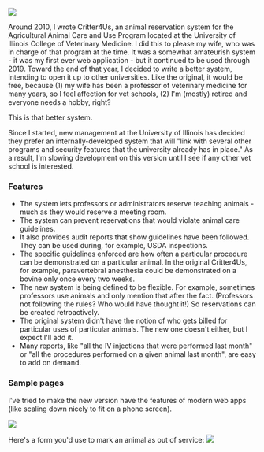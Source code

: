 ![](https://github.com/marick/crit19/blob/master/pics/1-trimmed.png?raw=true)


Around 2010, I wrote Critter4Us, an animal reservation system for the Agricultural Animal Care and Use Program located at the University of Illinois College of Veterinary Medicine. I did this to please my wife, who was in charge of that program at the time. It was a somewhat amateurish system - it was my first ever web application - but it continued to be used through 2019. Toward the end of that year, I decided to write a better system, intending to open it up to other universities. Like the original, it would be free, because (1) my wife has been a professor of veterinary medicine for many years, so I feel affection for vet schools, (2) I'm (mostly) retired and everyone needs a hobby, right?

This is that better system.

Since I started, new management at the University of Illinois has decided they prefer an internally-developed system that will "link with several other programs and security features that the university already has in place." As a result, I'm slowing development on this version until I see if any other vet school is interested. 

### Features

* The system lets professors or administrators reserve teaching animals - much as they would reserve a meeting room.
* The system can prevent reservations that would violate animal care guidelines. 
* It also provides audit reports that show guidelines have been followed. They can be used during, for example, USDA inspections.
* The specific guidelines enforced are how often a particular procedure can be demonstrated on a particular animal. In the original Critter4Us, for example, paravertebral anesthesia could be demonstrated on a bovine only once every two weeks.
* The new system is being defined to be flexible. For example, sometimes professors use animals and only mention that after the fact. (Professors not following the rules? Who would have thought it!) So reservations can be created retroactively.
* The original system didn't have the notion of who gets billed for particular uses of particular animals. The new one doesn't either, but I expect I'll add it.
* Many reports, like "all the IV injections that were performed last month" or "all the procedures performed on a given animal last month", are easy to add on demand. 

### Sample pages

I've tried to make the new version have the features of modern web apps (like scaling down nicely to fit on a phone screen). 

![](https://github.com/marick/crit19/blob/master/pics/2.png)

Here's a form you'd use to mark an animal as out of service:
![](https://github.com/marick/crit19/blob/master/pics/3.png?raw=true)
